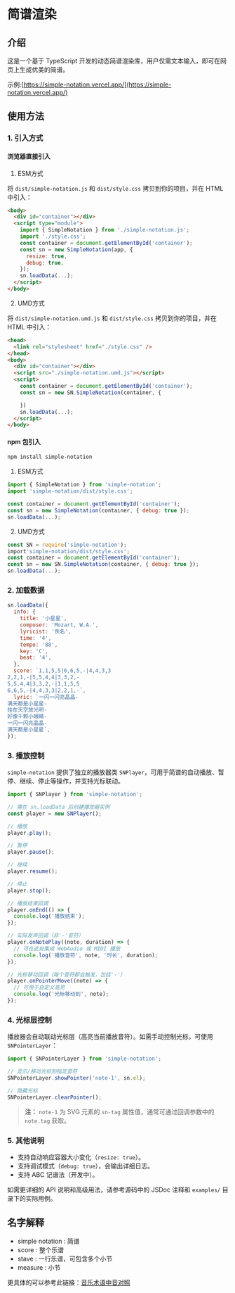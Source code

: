 # 简谱渲染

## 介绍

这是一个基于 TypeScript 开发的动态简谱渲染库，用户仅需文本输入，即可在网页上生成优美的简谱。

示例:[https://simple-notation.vercel.app/](https://simple-notation.vercel.app/)

## 使用方法

### 1. 引入方式

#### 浏览器直接引入

1. ESM方式

将 `dist/simple-notation.js` 和 `dist/style.css` 拷贝到你的项目，并在 HTML 中引入：

```html
<body>
  <div id="container"></div>
  <script type="module">
    import { SimpleNotation } from './simple-notation.js';
    import './style.css';
    const container = document.getElementById('container');
    const sn = new SimpleNotation(app, {
      resize: true,
      debug: true,
    });
    sn.loadData(...);
  </script>
</body>
```

2. UMD方式

将 `dist/simple-notation.umd.js` 和 `dist/style.css` 拷贝到你的项目，并在 HTML 中引入：

```html
<head>
  <link rel="stylesheet" href="./style.css" />
</head>
<body>
  <div id="container"></div>
  <script src="./simple-notation.umd.js"></script>
  <script>
    const container = document.getElementById('container');
    const sn = new SN.SimpleNotation(container, {

    })
    sn.loadData(...);
  </script>
</body>
```

#### npm 包引入

```bash
npm install simple-notation
```

1. ESM方式

```js
import { SimpleNotation } from 'simple-notation';
import 'simple-notation/dist/style.css';

const container = document.getElementById('container');
const sn = new SimpleNotation(container, { debug: true });
sn.loadData(...);
```

2. UMD方式

```js
const SN = require('simple-notation');
import'simple-notation/dist/style.css';
const container = document.getElementById('container');
const sn = new SN.SimpleNotation(container, { debug: true });
sn.loadData(...);
```

### 2. 加载数据

```js
sn.loadData({
  info: {
    title: '小星星',
    composer: 'Mozart, W.A.',
    lyricist: '佚名',
    time: '4',
    tempo: '88',
    key: 'C',
    beat: '4',
  },
  score: `1,1,5,5|6,6,5,-|4,4,3,3
2,2,1,-|5,5,4,4|3,3,2,-
5,5,4,4|3,3,2,-|1,1,5,5
6,6,5,-|4,4,3,3|2,2,1,-`,
  lyric: `一闪一闪亮晶晶-
满天都是小星星-
挂在天空放光明-
好像千颗小眼睛-
一闪一闪亮晶晶-
满天都是小星星`,
});
```

### 3. 播放控制

`simple-notation` 提供了独立的播放器类 `SNPlayer`，可用于简谱的自动播放、暂停、继续、停止等操作，并支持光标联动。

```js
import { SNPlayer } from 'simple-notation';

// 需在 sn.loadData 后创建播放器实例
const player = new SNPlayer();

// 播放
player.play();

// 暂停
player.pause();

// 继续
player.resume();

// 停止
player.stop();

// 播放结束回调
player.onEnd(() => {
  console.log('播放结束');
});

// 实际发声回调（非'-'音符）
player.onNotePlay((note, duration) => {
  // 可在此处集成 WebAudio 或 MIDI 播放
  console.log('播放音符', note, '时长', duration);
});

// 光标移动回调（每个音符都会触发，包括'-'）
player.onPointerMove((note) => {
  // 可用于自定义高亮
  console.log('光标移动到', note);
});
```

### 4. 光标层控制

播放器会自动联动光标层（高亮当前播放音符）。如需手动控制光标，可使用 `SNPointerLayer`：

```js
import { SNPointerLayer } from 'simple-notation';

// 显示/移动光标到指定音符
SNPointerLayer.showPointer('note-1', sn.el);

// 隐藏光标
SNPointerLayer.clearPointer();
```

> **注：** `note-1` 为 SVG 元素的 `sn-tag` 属性值，通常可通过回调参数中的 `note.tag` 获取。

### 5. 其他说明

- 支持自动响应容器大小变化（`resize: true`）。
- 支持调试模式（`debug: true`），会输出详细日志。
- 支持 ABC 记谱法（开发中）。

如需更详细的 API 说明和高级用法，请参考源码中的 JSDoc 注释和 `examples/` 目录下的实际用例。

## 名字解释

- simple notation : 简谱
- score : 整个乐谱
- stave : 一行乐谱，可包含多个小节
- measure : 小节

更具体的可以参考此链接：[音乐术语中音对照](https://www.cnblogs.com/Stareven233/p/15755596.html)
